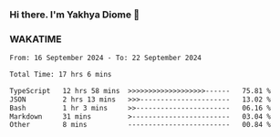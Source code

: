 ### Hi there. I'm Yakhya Diome 👋

### WAKATIME
<!--START_SECTION:waka-->

```txt
From: 16 September 2024 - To: 22 September 2024

Total Time: 17 hrs 6 mins

TypeScript   12 hrs 58 mins  >>>>>>>>>>>>>>>>>>>------   75.81 %
JSON         2 hrs 13 mins   >>>----------------------   13.02 %
Bash         1 hr 3 mins     >>-----------------------   06.16 %
Markdown     31 mins         >------------------------   03.04 %
Other        8 mins          -------------------------   00.84 %
```

<!--END_SECTION:waka-->
